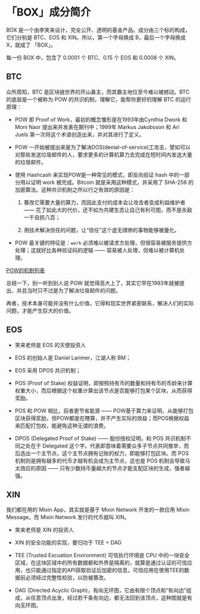 # 「BOX」成分简介
BOX 是一个由李笑来设计，完全公开、透明的基金产品。成分由三个标的构成，它们分别是 BTC、EOS 和 XIN。所以，第一个字母换成 B，最后一个字母换成 X，就成了 「BOX」。

每一份 BOX 中，包含了 0.0001 个 BTC、0.15 个 EOS 和 0.0008 个 XIN。

## BTC
众所周知，BTC 是区块链世界的开山鼻主，而其霸主地位至今难以被撼动。BTC 的底层是一个被称为 POW 的共识机制，理解它，能帮你更好的理解 BTC 的运行原理：

- POW 即 Proof of Work，最初的概念雏形是在1993年由Cynthia Dwork 和 Moni Naor 提出来并发表在期刊中；1999年 Markus Jakobsson 和 Ari Juels 第一次将这个术语创造出来，并对其进行了定义。

- POW 一开始被提出来是为了解决DOS(denial-of-service)工攻击，譬如可以对那些发送垃圾邮件的人，要求更多的计算机算力去完成在短时间内发送大量的垃圾邮件。

- 使用 Hashcash 来实现POW是一种常见的模式，即反向验证 hash 中的一部分用以证明 work 被完成。Bitcoin 就是采用这种模式，并采用了 SHA-256 的加密算法。这种共识机制之所以行之有效的原因是：

    1. 篡改它需要大量的算力，而因此支付的成本会让攻击者变成利益维护者 —— 花了如此大的代价，还不如为共建生态让自己有利可图，而不是杀敌一千自损八百；

    2. 用技术解决信任的问题，让“信任”这个虚无缥缈的事物能够被量化。

- POW 最关键的特征是：`work` 必须难以被请求方处理，但很容易被服务提供方处理；这就好比各种验证码的逻辑 —— 容易被人处理，但难以被计算机处理。

[POW的机制列表](https://en.wikipedia.org/wiki/Proof_of_work#List_of_proof-of-work_functions)

总结一下，别一听到别人说 POW 就觉得高大上了，其实它早在1993年就被提出，并且当时只不过是为了解决垃圾邮件的问题。

再者，技术本身可能并没有什么价值，它得和现实世界紧密联系，解决人们的实际问题，才能产生巨大的价值。

## EOS
- 笑来老师是 EOS 的天使投资人

- EOS 的创始人是 Daniel Larimer，江湖人称 BM；

- EOS 采用 DPOS 共识机制；

- POS (Proof of Stake) 权益证明，即按照持有币的数量和持有币的币龄来计算权重大小，而后根据这个权重计算出该节点是否能够打包某个区块，从而获得奖励。

- POS 和 POW 相比，前者更节省能源 —— POW基于算力来证明，从能够打包区块获得奖励，但POW都是在瞎算，并不产生实际的效益；而POS根据权益来匹配打包权，能避免这种无谓的浪费。

- DPOS (Delegated Proof of Stake) —— 股份授权证明，和 POS 共识机制不同之处在于 Delegated 这个字。代表即意味着需要众多子节点共同推举，而后选出一个主节点，这个主节点拥有记账的权力，即能够打包区块。而 POS 机制则是拥有越多的代币才越有机会成为主节点，这也是 POS 机制会导致马太效应的原因 —— 只有少数持币量越大的节点才能支配区块的生成，强者越强。

## XIN
我们都在用的 Mixin App，其实就是基于 Mixin Network 开发的一款应用 Mixin Message。而 Mixin Network 发行的代币就叫 XIN。

- 笑来老师是 XIN 的投资人

- XIN 的安全功能的实现，要归功于 TEE + DAG

- TEE (Trusted Excuation Environment) 可信执行环境是 CPU 中的一块安全区域，在这块区域中的所有数据都和外界是隔离的，就算是通过认证的可信应用，也只能通过指定的API获取验证后加密的信息。可信应用在使用TEE的数据前必须经过完整性校验，以防被篡改。

- DAG (Directed Acyclic Graph)，有向无环图，它由有限个顶点和“有向边”组成，从任意顶点出发，经过若干条有向边，都无法回到该顶点，这种图就是有向无环图。